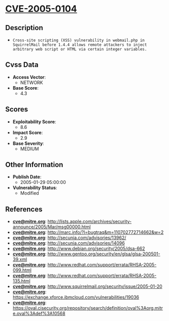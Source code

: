 
# [CVE-2005-0104](http://lists.apple.com/archives/security-announce/2005/Mar/msg00000.html)

## Description

- `Cross-site scripting (XSS) vulnerability in webmail.php in SquirrelMail before 1.4.4 allows remote attackers to inject arbitrary web script or HTML via certain integer variables.`

## Cvss Data

- **Access Vector**:
  - NETWORK
- **Base Score**:
  - 4.3

## Scores

- **Exploitability Score**:
  - 8.6
- **Impact Score**:
  - 2.9
- **Base Severity**:
  - MEDIUM

## Other Information

- **Publish Date**:
  - 2005-01-29 05:00:00
- **Vulnerability Status**:
  - Modified

## References

- **cve@mitre.org**: http://lists.apple.com/archives/security-announce/2005/Mar/msg00000.html
- **cve@mitre.org**: http://marc.info/?l=bugtraq&m=110702772714662&w=2
- **cve@mitre.org**: http://secunia.com/advisories/13962/
- **cve@mitre.org**: http://secunia.com/advisories/14096
- **cve@mitre.org**: http://www.debian.org/security/2005/dsa-662
- **cve@mitre.org**: http://www.gentoo.org/security/en/glsa/glsa-200501-39.xml
- **cve@mitre.org**: http://www.redhat.com/support/errata/RHSA-2005-099.html
- **cve@mitre.org**: http://www.redhat.com/support/errata/RHSA-2005-135.html
- **cve@mitre.org**: http://www.squirrelmail.org/security/issue/2005-01-20
- **cve@mitre.org**: https://exchange.xforce.ibmcloud.com/vulnerabilities/19036
- **cve@mitre.org**: https://oval.cisecurity.org/repository/search/definition/oval%3Aorg.mitre.oval%3Adef%3A10568
